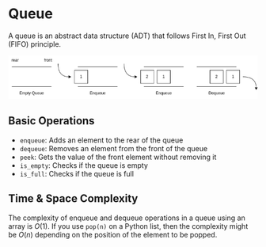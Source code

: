 # Queue

A queue is an abstract data structure (ADT) that follows First In, First Out (FIFO) principle.

![Simple Queue](./assets/simple_queue.png)

## Basic Operations

- `enqueue`: Adds an element to the rear of the queue
- `dequeue`: Removes an element from the front of the queue
- `peek`: Gets the value of the front element without removing it
- `is_empty`: Checks if the queue is empty
- `is_full`: Checks if the queue is full

## Time & Space Complexity

The complexity of enqueue and dequeue operations in a queue using an array is $O(1)$. If you use `pop(n)` on a Python list, then the complexity might be $O(n)$ depending on the position of the element to be popped.